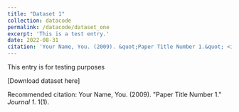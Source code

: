 ```yaml
---
title: "Dataset 1"
collection: datacode
permalink: /datacode/dataset_one
excerpt: 'This is a test entry.'
date: 2022-08-31
citation: 'Your Name, You. (2009). &quot;Paper Title Number 1.&quot; <i>Journal 1</i>. 1(1).'
---
```

This entry is for testing purposes

[Download dataset here]

Recommended citation: Your Name, You. (2009). "Paper Title Number 1." <i>Journal 1</i>. 1(1).
